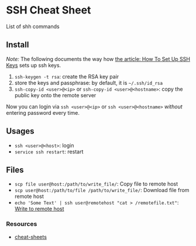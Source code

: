 # SSH Cheat Sheet

List of shh commands

## Install

_Note:_ The following documents the way how [the article: How To Set Up SSH Keys](https://www.digitalocean.com/community/tutorials/how-to-set-up-ssh-keys--2) sets up ssh keys.

1. `ssh-keygen -t rsa`: create the RSA key pair
2. store the keys and passphrase: by default, it is `~/.ssh/id_rsa`
3. `ssh-copy-id <user>@<ip>` or `ssh-copy-id <user>@<hostname>`: copy the public key onto the remote server

Now you can login via `ssh <user>@<ip>` or `ssh <user>@<hostname>` _without_ entering password every time.

## Usages

- `ssh <user>@<host>`: login
- `service ssh restart`: restart

## Files

- `scp file user@host:/path/to/write_file/`: Copy file to remote host
- `scp user@host:/path/to/file /path/to/write_file/`: Download file from remote host
- `echo 'Some Text' | ssh user@remotehost "cat > /remotefile.txt"`: [Write to remote host](http://superuser.com/a/400720)

### Resources

- [cheat-sheets](https://github.com/hengxin/cheat-sheets/)

<!--- Tags: [shh] --->
